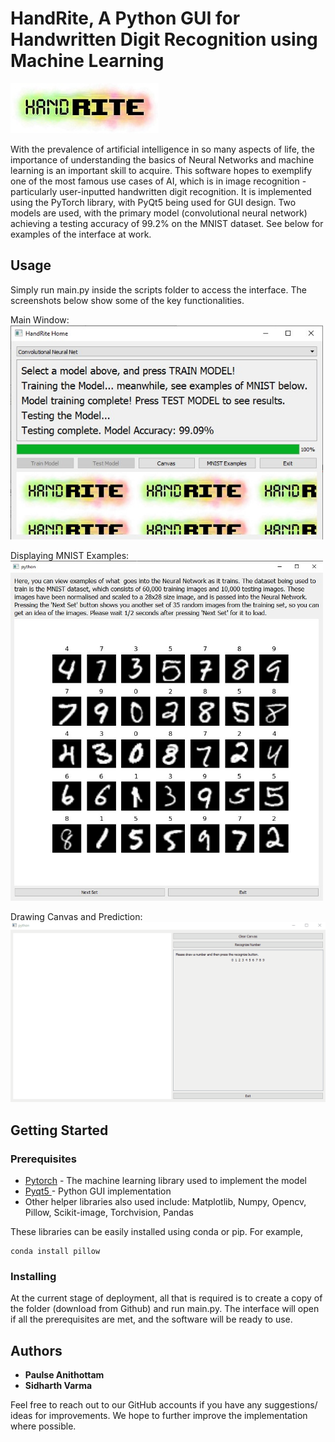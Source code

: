 # HandRite, A Python GUI for Handwritten Digit Recognition using Machine Learning

![Main Window](scripts/logo1.jpg)

With the prevalence of artificial intelligence in so many aspects of life, the importance of understanding the basics of Neural Networks and machine learning is an important skill to acquire. This software hopes to exemplify one of the most famous use cases of AI, which is in image recognition - particularly user-inputted handwritten digit recognition. It is implemented using the PyTorch library, with PyQt5 being used for GUI design. Two models are used, with the primary model (convolutional neural network) achieving a testing accuracy of 99.2% on the MNIST dataset. See below for examples of the interface at work.

## Usage

Simply run main.py inside the scripts folder to access the interface. The screenshots below show some of the key functionalities.

Main Window:
<img width="500" alt="Main Window" src="scripts/main_window.jpg">

Displaying MNIST Examples:
<img width="500" alt="MNIST Examples" src="scripts/window_2.jpg">

Drawing Canvas and Prediction:
![Drawing Canvas](scripts/drawing_gif.gif)

## Getting Started

### Prerequisites

* [Pytorch](https://pytorch.org/) - The machine learning library used to implement the model
* [Pyqt5 ](https://maven.apache.org/) - Python GUI implementation
* Other helper libraries also used include: Matplotlib, Numpy, Opencv, Pillow, Scikit-image, Torchvision, Pandas

These libraries can be easily installed using conda or pip. For example,
```
conda install pillow
```

### Installing

At the current stage of deployment, all that is required is to create a copy of the folder (download from Github) and run main.py. The interface will open if all the prerequisites are met, and the software will be ready to use.

## Authors

* **Paulse Anithottam** 
* **Sidharth Varma** 

Feel free to reach out to our GitHub accounts if you have any suggestions/ ideas for improvements. We hope to further improve the implementation where possible.
